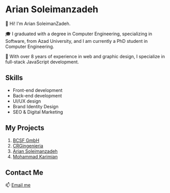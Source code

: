# Arian Soleimanzadeh

👋 Hi! I'm Arian SoleimanZadeh.

🎓 I graduated with a degree in Computer Engineering, specializing in Software, from Azad University, and I am currently a PhD student in Computer Engineering.

💼 With over 8 years of experience in web and graphic design, I specialize in full-stack JavaScript development.

## Skills
- Front-end development
- Back-end development
- UI/UX design
- Brand Identity Design
- SEO & Digital Marketing

## My Projects
1. [BCSF GmbH](https://bcsf-gmbh.de)
2. [CRGingenieria](https://crgingenieria.cl)
2. [Arian Soleimanzadeh](https://ariansoleimanzadeh.site)
3. [Mohammad Karimian](https://mohamadkarimian.com)

## Contact Me
📫 [Email me](mailto:soleimanzadeh.a.work@gmail.com)
